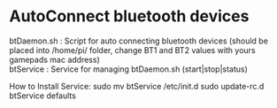 AutoConnect bluetooth devices
==============================

btDaemon.sh : Script for auto connecting bluetooth devices (should be placed into /home/pi/ folder, change BT1 and BT2 values with yours gamepads mac address)<br>
btService : Service for managing btDaemon.sh (start|stop|status)

How to Install Service:
sudo mv btService /etc/init.d
sudo update-rc.d btService defaults
